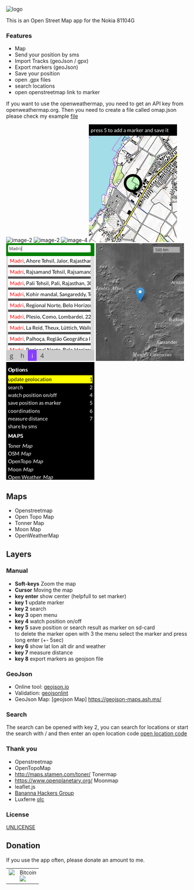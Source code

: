 ![logo](/images/logo.png) 

This is an Open Street Map app for the Nokia 81104G 

### Features
+ Map
+ Send your position by sms
+ Import Tracks (geoJson / gpx)
+ Export markers (geoJson)
+ Save your position
+ open .gpx files
+ search locations
+ open openstreetmap link to marker

If you want to use the openweathermap, you need to get an API key from openweathermap.org. Then you need to create a file called omap.json please check my example [file](/omap.json)



![image-2](/images/image-2.png)
![image-2](/images/image-3.png)
![image-4](/images/image-4.png)
![image-5](/images/image-5.png)
![image-6](/images/image-6.png)
![image-7](/images/image-7.png)
![image-8](/images/image-8.png)


## Maps
+ Openstreetmap
+ Open Topo Map
+ Tonner Map
+ Moon Map
+ OpenWeatherMap


## Layers

### Manual
+ **Soft-keys** Zoom the map
+ **Cursor** Moving the map
+ **key enter** show center (helpfull to set marker)
+ **key 1** update marker
+ **key 2** search
+ **key 3** open menu
+ **key 4** watch position on/off
+ **key 5** save position or search result as marker on sd-card <br>
to delete the marker open with 3 the menu select the marker and press long enter (+- 5sec)
+ **key 6** show lat lon alt dir and weather
+ **key 7** measure distance
+ **key 8** export markers as geojson file


### GeoJson
+ Online tool: [geojson.io](http://geojson.io/#map=1/-55/228)
+ Validation: [geojsonlint](http://geojsonlint.com/)
+ GeoJson Map: [geojson Map] https://geojson-maps.ash.ms/


### Search
The search can be opened with key 2, you can search for locations or start the search with / and then enter an open location code
[open location code](https://en.wikipedia.org/wiki/Open_Location_Code)


### Thank you
+ Openstreetmap
+ OpenTopoMap
+ http://maps.stamen.com/toner/ Tonermap
+ https://www.openplanetary.org/ Moonmap
+ leaflet.js
+ [Bananna Hackers Group](https://groups.google.com/forum/?utm_medium=email&utm_source=footer#!forum/bananahackers)
+ Luxferre [olc](https://gist.github.com/plugnburn/95de231ff94130f1de8eb2a2afaf8516)


### License
[UNLICENSE](UNLICENSE)

## Donation
If you use the app often, please donate an amount to me.
<br>
<table class="border-0"> 
  <tr class="border-0" >
    <td valign="top" class="border-0">
        <div>
            <a href="https://paypal.me/strukturart?locale.x=de_DE" target="_blank">
                <img src="/images/paypal.png" width="120px">
            </a>
        </div>
    </td>
    <td valign="top" class="border-0">
        <div>
            <div>Bitcoin</div>
            <img src="/images/bitcoin_rcv.png" width="120px">
        </div>
    </td>
  </tr>
 </table>


